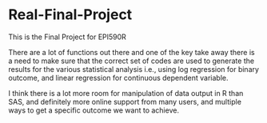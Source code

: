 # Real-Final-Project
This is the Final Project for EPI590R

There are a lot of functions out there and one of the key take away there is a need to make sure that the correct set of codes are used to generate the results for the various statistical analysis i.e., using log regression for binary outcome, and linear regression for continuous dependent variable.

I think there is a lot more room for manipulation of data output in R than SAS, and definitely more online support from many users, and multiple ways to get a specific outcome we want to achieve.
